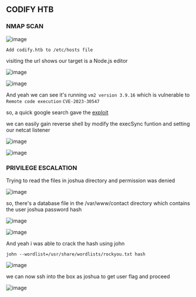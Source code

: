 <h2>CODIFY HTB</h2>


### NMAP SCAN

![image](https://github.com/0xVenus/0xVenus.github.io/assets/97831939/8a6e7234-f883-4835-831b-61e6e38cfb69)

``Add codify.htb to /etc/hosts file``

visiting the url shows our target is a Node.js editor

![image](https://github.com/0xVenus/0xVenus.github.io/assets/97831939/43820d8b-1120-41a7-9fef-eeb654420e65)

![image](https://github.com/0xVenus/0xVenus.github.io/assets/97831939/8e5750d5-a53c-4997-939d-0ea60b9aba08)

And yeah we can see it's running `vm2 version 3.9.16` which is vulnerable to ``Remote code execution`` ``CVE-2023-30547``

so, a quick google search gave the [exploit](https://gist.github.com/leesh3288/381b230b04936dd4d74aaf90cc8bb244)

we can easily gain reverse shell by modify the execSync funtion and setting our netcat listener

![image](https://github.com/0xVenus/0xVenus.github.io/assets/97831939/c5e6cc05-bfa4-45ee-8364-6f10b32018b9)

![image](https://github.com/0xVenus/0xVenus.github.io/assets/97831939/2735706b-e8f3-49ad-958a-6900386949fc)

### PRIVILEGE ESCALATION

Trying to read the files in joshua directory and permission was denied

![image](https://github.com/0xVenus/0xVenus.github.io/assets/97831939/2ab2583d-61ff-42f2-8401-627c24c3256f)

so, there's a database file in the /var/www/contact directory which contains the user joshua password hash

![image](https://github.com/0xVenus/0xVenus.github.io/assets/97831939/764131ac-3120-402d-9083-2bb41ded93be)

![image](https://github.com/0xVenus/0xVenus.github.io/assets/97831939/3120ca6f-a3d2-4699-8cc1-cfe24bd69a2a)

And yeah i was able to crack the hash using john 

```john --wordlist=/usr/share/wordlists/rockyou.txt hash```

![image](https://github.com/0xVenus/0xVenus.github.io/assets/97831939/30ab44ed-694d-4e19-b35f-726623d393ab) 

we can now ssh into the box as joshua to get user flag and proceed

![image](https://github.com/0xVenus/0xVenus.github.io/assets/97831939/a1c9a152-907d-49bc-9c7f-eb783586c15d)

















